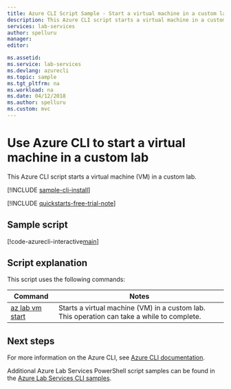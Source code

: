 ```yaml
---
title: Azure CLI Script Sample - Start a virtual machine in a custom lab | Microsoft Docs
description: This Azure CLI script starts a virtual machine in a custom lab. 
services: lab-services
author: spelluru
manager: 
editor: 

ms.assetid:
ms.service: lab-services
ms.devlang: azurecli
ms.topic: sample
ms.tgt_pltfrm: na
ms.workload: na
ms.date: 04/12/2018
ms.author: spelluru
ms.custom: mvc
---
```


# Use Azure CLI to start a virtual machine in a custom lab

This Azure CLI script starts a virtual machine (VM) in a custom lab. 

[!INCLUDE [sample-cli-install](../../../includes/sample-cli-install.md)]

[!INCLUDE [quickstarts-free-trial-note](../../../includes/quickstarts-free-trial-note.md)]

## Sample script

[!code-azurecli-interactive[main](../../../cli_scripts/devtest-lab/start-connect-virtual-machine-in-lab/start-connect-virtual-machine-in-lab.sh "Start a VM")]


## Script explanation

This script uses the following commands:

| Command | Notes |
|---|---|
| [az lab vm start ](/cli/azure/lab/vm?view=azure-cli-latest#az-lab-vm-start) | Starts a virtual machine (VM) in a custom lab. This operation can take a while to complete. |

## Next steps

For more information on the Azure CLI, see [Azure CLI documentation](https://docs.microsoft.com/cli/azure).

Additional Azure Lab Services PowerShell script samples can be found in the [Azure Lab Services CLI samples](../samples-cli.md).